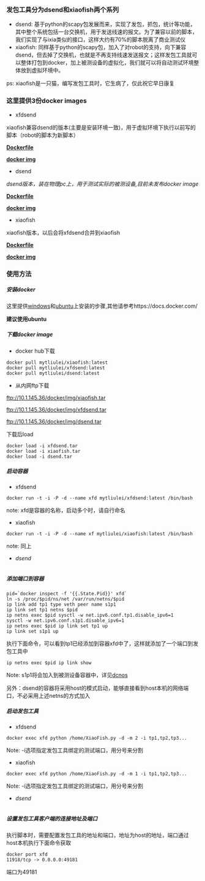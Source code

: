 ### 发包工具分为**dsend**和**xiaofish**两个系列

  * dsend: 基于python的scapy包发展而来，实现了发包，抓包，统计等功能，其中整个系统包括一台交换机，用于发送线速的报文。为了兼容以前的脚本，我们实现了与ixia类似的接口，这样大约有70%的脚本脱离了商业测试仪
  * xiaofish: 同样基于python的scapy包，加入了对robot的支持，向下兼容dsend，但去掉了交换机，也就是不再支持线速发送报文；这样发包工具就可以整体打包到docker，加上被测设备的虚拟化，我们就可以将自动测试环境整体放到虚拟环境中。
  
  ps: xiaofish是一只猫，编写发包工具时，它生病了，仅此祝它早日康复
  
### 这里提供3份docker images
  
  * xfdsend
  
  xiaofish兼容dsend的版本(主要是安装环境一致)，用于虚拟环境下执行以前写的脚本（robot的脚本为新脚本）
  
  **[Dockerfile](../dockerfile/xfdsend/Dockerfile)**
  
  **[docker img](https://registry.hub.docker.com/u/mytliulei/xfdsend/)**
  
  * dsend
  
  *dsend版本，装在物理pc上，用于测试实际的被测设备,目前未发布docker image*
  
  **[Dockerfile]()**
  
  **[docker img]()**
  
  * xiaofish
  
  xiaofish版本，以后会将xfdsend合并到xiaofish
  
  **[Dockerfile](../dockerfile/xiaofish/Dockerfile)**
  
  **[docker img](https://registry.hub.docker.com/u/mytliulei/xiaofish/)**
  
### 使用方法

##### 安装docker

  这里提供[windows](https://docs.docker.com/installation/windows/)和[ubuntu](https://docs.docker.com/installation/ubuntulinux/)上安装的步骤,其他请参考https://docs.docker.com/
  
 **建议使用ubuntu**

##### 下载docker image

 * docker hub下载

```shell
docker pull mytliulei/xiaofish:latest
docker pull mytliulei/xfdsend:latest
docker pull mytliulei/dsend:latest
```

 
 * 从内网ftp下载

ftp://10.1.145.36/docker/img/xiaofish.tar

ftp://10.1.145.36/docker/img/xfdsend.tar
 
ftp://10.1.145.36/docker/img/dsend.tar

下载后load

```shell
docker load -i xfdsend.tar
docker load -i xiaofish.tar
docker load -i dsend.tar
```

##### 启动容器

 * xfdsend
```shell
docker run -t -i -P -d --name xfd mytliulei/xfdsend:latest /bin/bash
```
 note: xfd是容器的名称，启动多个时，请自行命名

 * xiaofish

```shell
docker run -t -i -P -d --name xf mytliulei/xiaofish:latest /bin/bash
```
 note: 同上

 * *dsend*

```shell

```

##### 添加端口到容器

```shell
pid=`docker inspect -f '{{.State.Pid}}' xfd`
ln -s /proc/$pid/ns/net /var/run/netns/$pid
ip link add tp1 type veth peer name s1p1
ip link set tp1 netns $pid
ip netns exec $pid sysctl -w net.ipv6.conf.tp1.disable_ipv6=1
sysctl -w net.ipv6.conf.s1p1.disable_ipv6=1
ip netns exec $pid ip link set tp1 up
ip link set s1p1 up
```

执行下面命令，可以看到tp1已经添加到容器xfd中了，这样就添加了一个端口到发包工具中
```shell
ip netns exec $pid ip link show
```

 Note: s1p1将会加入到被测设备容器中，详见[dcnos](./dcnos.md)
 
 另外：dsend的容器将采用host的模式启动，能够直接看到host本机的网络端口，不必采用上述netns的方式加入


##### 启动发包工具

 * xfdsend

```shell
docker exec xfd python /home/XiaoFish.py -d -m 2 -i tp1,tp2,tp3...
```
 Note: -i选项指定发包工具绑定的测试端口，用分号来分割
 
 * xiaofish

```shell
docker exec xfd python /home/XiaoFish.py -d -m 1 -i tp1,tp2,tp3...
```
  Note: -i选项指定发包工具绑定的测试端口，用分号来分割
  
  * *dsend*

```shell
``` 
  
##### 设置发包工具客户端的连接地址及端口

 执行脚本时，需要配置发包工具的地址和端口，地址为host的地址，端口通过host本机执行下面命令获取
 ```shell
 docker port xfd
 11918/tcp -> 0.0.0.0:49181
 ```
 端口为49181
 
 
